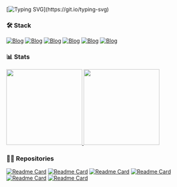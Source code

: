 [![Typing SVG](https://readme-typing-svg.demolab.com/?color=000000&width=500&duration=2500&pause=2500&size=25&lines=👋+Hi+there,+I'm+Murilo+Glasser!)](https://git.io/typing-svg)

### 🛠 Stack 
[![Blog](https://img.shields.io/badge/Unity-000000?style=for-the-badge&logo=unity&logoColor=white)](https://unity.com/pt)
[![Blog](https://img.shields.io/badge/C%23-000000?style=for-the-badge&logo=c-sharp&logoColor=white)](https://dotnet.microsoft.com/pt-br/languages/csharp)
[![Blog](https://img.shields.io/badge/C-000000?style=for-the-badge&logo=c&logoColor=white)](https://learn.microsoft.com/en-us/cpp/c-language/?view=msvc-170)
[![Blog](https://img.shields.io/badge/JavaScript-000000?style=for-the-badge&logo=javascript&logoColor=white)](https://developer.mozilla.org/pt-BR/docs/Web/JavaScript)
[![Blog](https://img.shields.io/badge/HTML-000000?style=for-the-badge&logo=html5&logoColor=white)](https://html5.org)
[![Blog](https://img.shields.io/badge/CSS-000000?&style=for-the-badge&logo=css3&logoColor=white)](https://www.w3.org/Style/CSS/Overview.en.html)

### 📊 Stats 
<a href="https://github.com/muriloglasser">
  <img height="200" src="https://github-readme-stats.vercel.app/api?username=muriloglasser&show_icons=true&bg_color=ffffff&title_color=000000&text_color=000000&icon_color=000000&hide_border=true"/>
</a>
<a href="https://github.com/muriloglasser">
  <img height="200" src="https://github-readme-stats.vercel.app/api/top-langs/?username=muriloglasser&layout=donut&bg_color=ffffff&title_color=000000&text_color=000000&hide_border=true" />
</a>

### 👨‍💻 Repositories 
[![Readme Card](https://github-readme-stats.vercel.app/api/pin/?username=muriloglasser&repo=3D-ragdoll-implementation&bg_color=ffffff&title_color=000000&text_color=000000&icon_color=000000&hide_border=true)](https://github.com/muriloglasser/3D-ragdoll-implementation)
[![Readme Card](https://github-readme-stats.vercel.app/api/pin/?username=muriloglasser&repo=2D-plataform-runner-template&bg_color=ffffff&title_color=000000&text_color=000000&icon_color=000000&hide_border=true)](https://github.com/muriloglasser/2D-plataform-runner-template)
[![Readme Card](https://github-readme-stats.vercel.app/api/pin/?username=muriloglasser&repo=parable-movement&bg_color=ffffff&title_color=000000&text_color=000000&icon_color=000000&hide_border=true)](https://github.com/muriloglasser/parable-movement)
[![Readme Card](https://github-readme-stats.vercel.app/api/pin/?username=muriloglasser&repo=portfolio-template&bg_color=ffffff&title_color=000000&text_color=000000&icon_color=000000&hide_border=true)](https://github.com/muriloglasser/portfolio-template)
[![Readme Card](https://github-readme-stats.vercel.app/api/pin/?username=muriloglasser&repo=data-manager&bg_color=ffffff&title_color=000000&text_color=000000&icon_color=000000&hide_border=true)](https://github.com/muriloglasser/data-manager)
[![Readme Card](https://github-readme-stats.vercel.app/api/pin/?username=muriloglasser&repo=event-dispatcher&bg_color=ffffff&title_color=000000&text_color=000000&icon_color=000000&hide_border=true)](https://github.com/muriloglasser/event-dispatcher)
